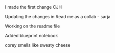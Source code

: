 I made the first change CJH

Updating the changes in Read me as a collab - sarja

Working on the readme file

Added blueprint notebook



corey smells like sweaty cheese